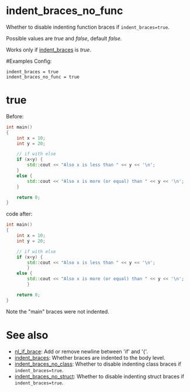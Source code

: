 # indent_braces_no_func

Whether to disable indenting function braces if `indent_braces=true`.

Possible values are _true_ and _false_, default _false_.

Works only if [indent_braces](indent_braces.md) is _true_.

#Examples
Config:
```
indent_braces = true
indent_braces_no_func = true
```

# true
Before:
```cpp
int main()
{
	int x = 10;
	int y = 20;

	// if with else
	if (x<y) {
		std::cout << "Also x is less than " << y << '\n';
	}
	else {
		std::cout << "Also x is more (or equal) than " << y << '\n';
	}

	return 0;
}
```

code after:
```cpp
int main()
{
	int x = 10;
	int y = 20;

	// if with else
	if (x<y) {
		std::cout << "Also x is less than " << y << '\n';
		}
	else {
		std::cout << "Also x is more (or equal) than " << y << '\n';
		}

	return 0;
}
```
Note the "main" braces were not indented.

# See also

* [nl_if_brace](../newline_options/nl_if_brace.md): Add or remove newline between 'if' and '{'.
* [indent_braces](indent_braces.md): Whether braces are indented to the body level.
* [indent_braces_no_class](indent_braces_no_class.md): Whether to disable indenting class braces if `indent_braces=true`.
* [indent_braces_no_struct](indent_braces_no_struct.md): Whether to disable indenting struct braces if `indent_braces=true`.
